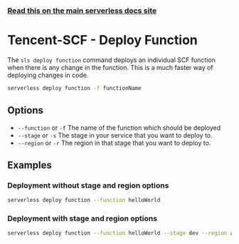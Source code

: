 <!--
title: Serverless Framework Commands - Tencent-SCF - Deploy
menuText: deploy function
menuOrder: 4
description: Deploy your service to the specified provider
layout: Doc
-->

<!-- DOCS-SITE-LINK:START automatically generated  -->

### [Read this on the main serverless docs site](https://www.serverless.com/framework/docs/providers/tencent/cli-reference/deploy/)

<!-- DOCS-SITE-LINK:END -->

# Tencent-SCF - Deploy Function

The `sls deploy function` command deploys an individual SCF function when there is any change in the function. This is a much faster way of deploying changes in code.

```bash
serverless deploy function -f functionName
```

## Options

- `--function` or `-f` The name of the function which should be deployed
- `--stage` or `-s` The stage in your service that you want to deploy to.
- `--region` or `-r` The region in that stage that you want to deploy to.

## Examples

### Deployment without stage and region options

```bash
serverless deploy function --function helloWorld
```

### Deployment with stage and region options

```bash
serverless deploy function --function helloWorld --stage dev --region ap-guangzhou
```
